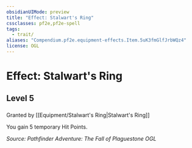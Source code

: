```yaml
---
obsidianUIMode: preview
title: "Effect: Stalwart's Ring"
cssclasses: pf2e,pf2e-spell
tags:
  - trait/
aliases: "Compendium.pf2e.equipment-effects.Item.5uK3fmGlfJrbWQz4"
license: OGL
---
```

# Effect: Stalwart's Ring
## Level 5
### 






Granted by [[Equipment/Stalwart's Ring|Stalwart's Ring]]

You gain 5 temporary Hit Points.

*Source: Pathfinder Adventure: The Fall of Plaguestone*
*OGL*
